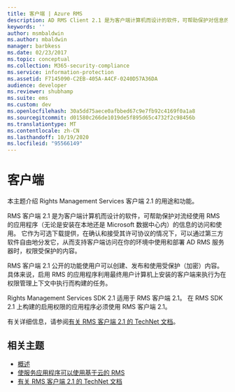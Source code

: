 ```yaml
---
title: 客户端 | Azure RMS
description: AD RMS Client 2.1 是为客户端计算机而设计的软件，可帮助保护对信息的访问和使用
keywords: ''
author: msmbaldwin
ms.author: mbaldwin
manager: barbkess
ms.date: 02/23/2017
ms.topic: conceptual
ms.collection: M365-security-compliance
ms.service: information-protection
ms.assetid: F7145090-C2EB-405A-A4CF-0240D57A36DA
audience: developer
ms.reviewer: shubhamp
ms.suite: ems
ms.custom: dev
ms.openlocfilehash: 30a5dd75aece0afbbed67c9e7fb92c4169f0a1a8
ms.sourcegitcommit: d01580c266de1019de5f895d65c4732f2c98456b
ms.translationtype: MT
ms.contentlocale: zh-CN
ms.lasthandoff: 10/19/2020
ms.locfileid: "95566149"
---
```

# <a name="client"></a>客户端

本主题介绍 Rights Management Services 客户端 2.1 的用途和功能。

RMS 客户端 2.1 是为客户端计算机而设计的软件，可帮助保护对流经使用 RMS 的应用程序（无论是安装在本地还是 Microsoft 数据中心内）的信息的访问和使用。 它作为可选下载提供，在确认和接受其许可协议的情况下，可以通过第三方软件自由地分发它，从而支持客户端访问在你的环境中使用和部署 AD RMS 服务器时，权限受保护的内容。

RMS 客户端 2.1 公开的功能使用户可以创建、发布和使用受保护（加密）内容。 具体来说，启用 RMS 的应用程序利用最终用户计算机上安装的客户端来执行为在权限管理上下文中执行而构建的任务。

Rights Management Services SDK 2.1 适用于 RMS 客户端 2.1。 在 RMS SDK 2.1 上构建的启用权限的应用程序必须使用 RMS 客户端 2.1。

有关详细信息，请参阅[有关 RMS 客户端 2.1 的 TechNet 文档](../rms-client/client-deployment-notes.md)。

## <a name="related-topics"></a>相关主题

* [概述](ad-rms-overview.md)
* [使服务应用程序可以使用基于云的 RMS](how-to-use-file-api-with-aadrm-cloud.md)
* [有关 RMS 客户端 2.1 的 TechNet 文档](../rms-client/client-deployment-notes.md)